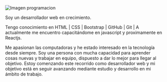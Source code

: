 <img src="https://www.weareamundsen.com/wp-content/uploads/2017/02/code-1076536_960_720.jpg" alt="Imagen programacion" style="max-width: 100%;"/>

Soy un desarrollador web en crecimiento. 

Tengo conocimiento en HTML | CSS | Bootstrap | GitHub | Git |
A actualmente me encuentro capacitándome en javascript y proximamente en Reactjs.

Me apasionan las computadoras y he estado interesado en la tecnología desde siempre.
Soy una persona con mucha capacidad para aprender cosas nuevas y trabajar en equipo, dispuesto a dar lo mejor para llegar al objetivo.
Estoy comenzando este recorrido como desarrollador web y mi objetivo está en seguir avanzando mediante
estudio y desarrollo en mi ámbito de trabajo.






